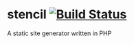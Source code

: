 # stencil [![Build Status](https://travis-ci.org/aniketpant/stencil.svg?branch=master)](https://travis-ci.org/aniketpant/stencil)

A static site generator written in PHP
